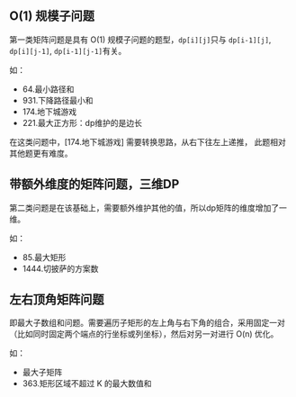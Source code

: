 ## O(1) 规模子问题

第一类矩阵问题是具有 O(1) 规模子问题的题型，`dp[i][j]`只与
`dp[i-1][j]`, `dp[i][j-1]`, `dp[i-1][j-1]`有关。

如：
- 64.最小路径和
- 931.下降路径最小和
- 174.地下城游戏
- 221.最大正方形：dp维护的是边长

在这类问题中，[174.地下城游戏] 需要转换思路，从右下往左上递推，
此题相对其他题更有难度。

## 带额外维度的矩阵问题，三维DP

第二类问题是在该基础上，需要额外维护其他的值，所以dp矩阵的维度增加了一维。

如：
- 85.最大矩形
- 1444.切披萨的方案数

## 左右顶角矩阵问题

即最大子数组和问题。需要遍历子矩形的左上角与右下角的组合，采用固定一对
（比如同时固定两个端点的行坐标或列坐标），然后对另一对进行 O(n) 优化。

如：
- 最大子矩阵
- 363.矩形区域不超过 K 的最大数值和




